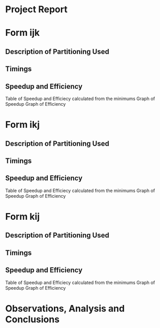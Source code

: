 # Project Report

# Form ijk

## Description of Partitioning Used

## Timings

## Speedup and Efficiency
Table of Speedup and Efficiecy calculated from the minimums
Graph of Speedup
Graph of Efficiency

# Form ikj

## Description of Partitioning Used

## Timings

## Speedup and Efficiency
Table of Speedup and Efficiecy calculated from the minimums
Graph of Speedup
Graph of Efficiency

# Form kij

## Description of Partitioning Used

## Timings

## Speedup and Efficiency
Table of Speedup and Efficiecy calculated from the minimums
Graph of Speedup
Graph of Efficiency

# Observations, Analysis and Conclusions